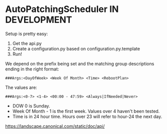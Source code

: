 # AutoPatchingScheduler IN DEVELOPMENT

Setup is pretty easy:
1. Get the api.py
2. Create a configuration.py based on configuration.py.template
3. Run!

We depend on the prefix being set and the matching group descriptions ending in the right format:

    ###Args:<DayOfWeek> <Week Of Month> <Time> <RebootPlan>

The values are:

    ###Args:<0-7> <1-4> <00:00 - 47:59> <Always|IfNeeded|Never>
    
   - DOW 0 is Sunday.
   - Week Of Month - 1 is the first week.    Values over 4 haven't been tested.
   - Time is in 24 hour time.  Hours over 23 will refer to hour-24 the next day.
   
https://landscape.canonical.com/static/doc/api/
